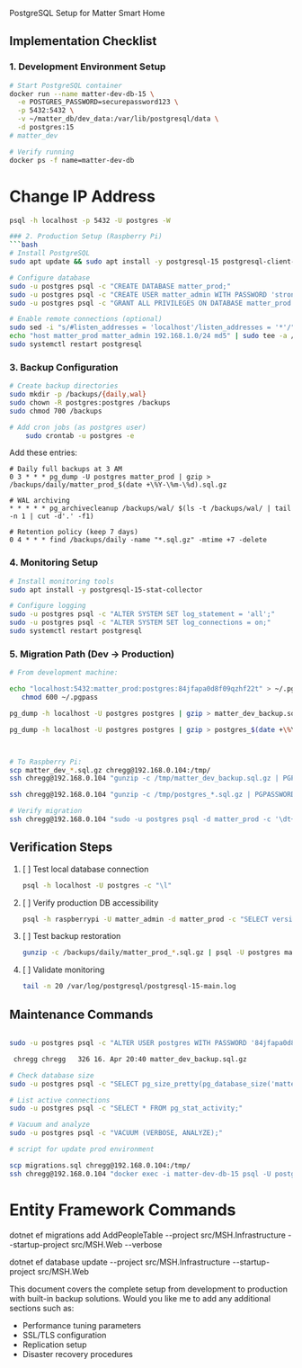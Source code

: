 PostgreSQL Setup for Matter Smart Home

## Implementation Checklist

### 1. Development Environment Setup
```bash
# Start PostgreSQL container
docker run --name matter-dev-db-15 \
  -e POSTGRES_PASSWORD=securepassword123 \
  -p 5432:5432 \
  -v ~/matter_db/dev_data:/var/lib/postgresql/data \
  -d postgres:15
# matter_dev

# Verify running
docker ps -f name=matter-dev-db
```
# Change IP Address
```bash
psql -h localhost -p 5432 -U postgres -W

### 2. Production Setup (Raspberry Pi)
```bash
# Install PostgreSQL
sudo apt update && sudo apt install -y postgresql-15 postgresql-client-15

# Configure database
sudo -u postgres psql -c "CREATE DATABASE matter_prod;"
sudo -u postgres psql -c "CREATE USER matter_admin WITH PASSWORD 'strongprodpassword';"
sudo -u postgres psql -c "GRANT ALL PRIVILEGES ON DATABASE matter_prod TO matter_admin;"

# Enable remote connections (optional)
sudo sed -i "s/#listen_addresses = 'localhost'/listen_addresses = '*'/" /etc/postgresql/15/main/postgresql.conf
echo "host matter_prod matter_admin 192.168.1.0/24 md5" | sudo tee -a /etc/postgresql/15/main/pg_hba.conf
sudo systemctl restart postgresql
```

### 3. Backup Configuration
```bash
# Create backup directories
sudo mkdir -p /backups/{daily,wal}
sudo chown -R postgres:postgres /backups
sudo chmod 700 /backups

# Add cron jobs (as postgres user)
    sudo crontab -u postgres -e
```
Add these entries:
```cron
# Daily full backups at 3 AM
0 3 * * * pg_dump -U postgres matter_prod | gzip > /backups/daily/matter_prod_$(date +\%Y-\%m-\%d).sql.gz

# WAL archiving
* * * * * pg_archivecleanup /backups/wal/ $(ls -t /backups/wal/ | tail -n 1 | cut -d'.' -f1)

# Retention policy (keep 7 days)
0 4 * * * find /backups/daily -name "*.sql.gz" -mtime +7 -delete
```

### 4. Monitoring Setup
```bash
# Install monitoring tools
sudo apt install -y postgresql-15-stat-collector

# Configure logging
sudo -u postgres psql -c "ALTER SYSTEM SET log_statement = 'all';"
sudo -u postgres psql -c "ALTER SYSTEM SET log_connections = on;"
sudo systemctl restart postgresql
```

### 5. Migration Path (Dev → Production)
```bash
# From development machine:

echo "localhost:5432:matter_prod:postgres:84jfapa0d8f09qzhf22t" > ~/.pgpass
   chmod 600 ~/.pgpass

pg_dump -h localhost -U postgres postgres | gzip > matter_dev_backup.sql.gz

pg_dump -h localhost -U postgres postgres | gzip > postgres_$(date +\%Y\%m\%d).sql.gz



# To Raspberry Pi:
scp matter_dev_*.sql.gz chregg@192.168.0.104:/tmp/
ssh chregg@192.168.0.104 "gunzip -c /tmp/matter_dev_backup.sql.gz | PGPASSWORD='84jfapa0d8f09qzhf22t' psql -U postgres matter_prod"

ssh chregg@192.168.0.104 "gunzip -c /tmp/postgres_*.sql.gz | PGPASSWORD='84jfapa0d8f09qzhf22t' psql -U postgres matter_prod"

# Verify migration
ssh chregg@192.168.0.104 "sudo -u postgres psql -d matter_prod -c '\dt+'"
```

## Verification Steps
1. [ ] Test local database connection
   ```bash
   psql -h localhost -U postgres -c "\l"
   ```
2. [ ] Verify production DB accessibility
   ```bash
   psql -h raspberrypi -U matter_admin -d matter_prod -c "SELECT version();"
   ```
3. [ ] Test backup restoration
   ```bash
   gunzip -c /backups/daily/matter_prod_*.sql.gz | psql -U postgres matter_test_restore
   ```
4. [ ] Validate monitoring
   ```bash
   tail -n 20 /var/log/postgresql/postgresql-15-main.log
   ```

## Maintenance Commands
```bash

sudo -u postgres psql -c "ALTER USER postgres WITH PASSWORD '84jfapa0d8f09qzhf22t';"

 chregg chregg   326 16. Apr 20:40 matter_dev_backup.sql.gz

# Check database size
sudo -u postgres psql -c "SELECT pg_size_pretty(pg_database_size('matter_prod'));"

# List active connections
sudo -u postgres psql -c "SELECT * FROM pg_stat_activity;"

# Vacuum and analyze
sudo -u postgres psql -c "VACUUM (VERBOSE, ANALYZE);"

# script for update prod environment

scp migrations.sql chregg@192.168.0.104:/tmp/
ssh chregg@192.168.0.104 "docker exec -i matter-dev-db-15 psql -U postgres matter_prod < /tmp/migrations.sql"

```
# Entity Framework Commands

dotnet ef migrations add AddPeopleTable --project src/MSH.Infrastructure --startup-project src/MSH.Web --verbose

dotnet ef database update --project src/MSH.Infrastructure --startup-project src/MSH.Web

This document covers the complete setup from development to production with built-in backup solutions. Would you like me to add any additional sections such as:
- Performance tuning parameters
- SSL/TLS configuration
- Replication setup
- Disaster recovery procedures